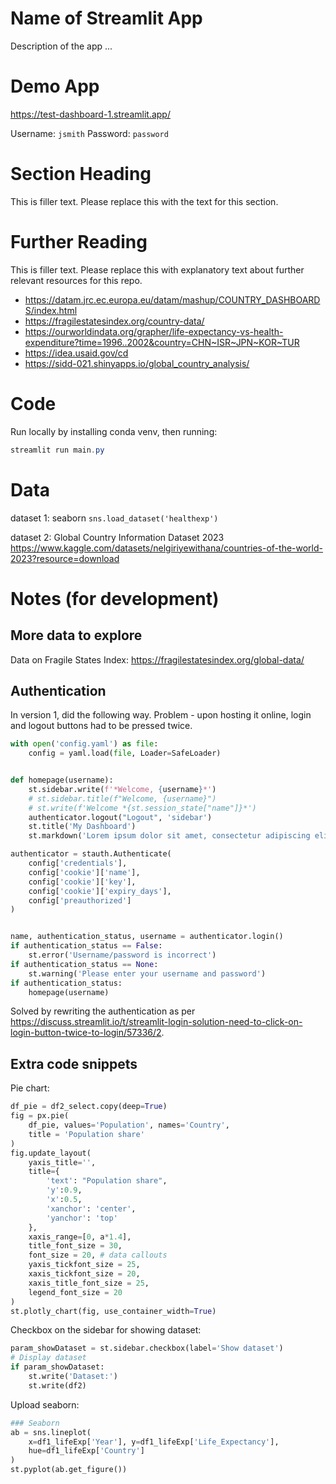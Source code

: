 

# Name of Streamlit App

Description of the app ...

# Demo App

<!-- [![Streamlit App](<https://static.streamlit.io/badges/streamlit_badge_black_white.svg>)](<https://test-dashboard-1.streamlit.app/>) -->

https://test-dashboard-1.streamlit.app/

Username: `jsmith`
Password: `password`

# Section Heading

This is filler text. Please replace this with the text for this section.

# Further Reading

This is filler text. Please replace this with explanatory text about further relevant resources for this repo.
- https://datam.jrc.ec.europa.eu/datam/mashup/COUNTRY_DASHBOARDS/index.html
- https://fragilestatesindex.org/country-data/
- https://ourworldindata.org/grapher/life-expectancy-vs-health-expenditure?time=1996..2002&country=CHN~ISR~JPN~KOR~TUR
- https://idea.usaid.gov/cd
- https://sidd-021.shinyapps.io/global_country_analysis/

<!-- some comments here -->


<!-- Starter set:
https://blog.streamlit.io/streamlit-app-starter-kit-how-to-build-apps-faster/ -->


# Code

Run locally by installing conda venv, then running:
```powershell
streamlit run main.py
```

# Data

dataset 1:
seaborn `sns.load_dataset('healthexp')`

dataset 2:
Global Country Information Dataset 2023
https://www.kaggle.com/datasets/nelgiriyewithana/countries-of-the-world-2023?resource=download


# Notes (for development)

## More data to explore

Data on Fragile States Index: https://fragilestatesindex.org/global-data/



## Authentication

In version 1, did the following way. Problem - upon hosting it online, login and logout buttons had to be pressed twice. 

```py
with open('config.yaml') as file:
    config = yaml.load(file, Loader=SafeLoader)


def homepage(username):
    st.sidebar.write(f'*Welcome, {username}*')
    # st.sidebar.title(f"Welcome, {username}")
    # st.write(f'Welcome *{st.session_state["name"]}*')
    authenticator.logout("Logout", 'sidebar')
    st.title('My Dashboard')
    st.markdown('Lorem ipsum dolor sit amet, consectetur adipiscing elit. Curabitur a sapien id tellus vestibulum scelerisque vitae vitae mi. Donec rhoncus dignissim pulvinar. Aenean ut ex in lectus porta consectetur. Lorem ipsum dolor sit amet, consectetur adipiscing elit. Suspendisse ipsum mauris, porta vel facilisis in, iaculis at orci. Sed vitae aliquam velit. Nulla ornare magna vel lacus congue lobortis. Duis id suscipit tortor.')

authenticator = stauth.Authenticate(
    config['credentials'],
    config['cookie']['name'],
    config['cookie']['key'],
    config['cookie']['expiry_days'],
    config['preauthorized']
)


name, authentication_status, username = authenticator.login()
if authentication_status == False:
    st.error('Username/password is incorrect')
if authentication_status == None:
    st.warning('Please enter your username and password')
if authentication_status:
    homepage(username)

```

Solved by rewriting the authentication as per https://discuss.streamlit.io/t/streamlit-login-solution-need-to-click-on-login-button-twice-to-login/57336/2. 

## Extra code snippets

Pie chart:

```py
df_pie = df2_select.copy(deep=True)
fig = px.pie(
    df_pie, values='Population', names='Country',
    title = 'Population share'
)
fig.update_layout(
    yaxis_title='',
    title={
        'text': "Population share",
        'y':0.9,
        'x':0.5,
        'xanchor': 'center',
        'yanchor': 'top'
    },
    xaxis_range=[0, a*1.4],
    title_font_size = 30,
    font_size = 20, # data callouts
    yaxis_tickfont_size = 25,
    xaxis_tickfont_size = 20,
    xaxis_title_font_size = 25,
    legend_font_size = 20
)
st.plotly_chart(fig, use_container_width=True)
```

Checkbox on the sidebar for showing dataset:

```py
param_showDataset = st.sidebar.checkbox(label='Show dataset')
# Display dataset
if param_showDataset:
    st.write('Dataset:')
    st.write(df2)
```

Upload seaborn:
```py
### Seaborn
ab = sns.lineplot(
    x=df1_lifeExp['Year'], y=df1_lifeExp['Life_Expectancy'],
    hue=df1_lifeExp['Country']
)
st.pyplot(ab.get_figure())
```
